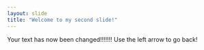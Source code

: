 ```yaml
---
layout: slide
title: "Welcome to my second slide!"
---
```

Your text has now been changed!!!!!!!
Use the left arrow to go back!
